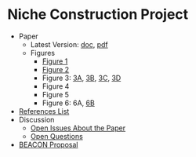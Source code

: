 # Niche Construction Project

* Paper
    * Latest Version: [doc](https://github.com/briandconnelly/nicheconstruct/raw/master/paper/ncnh-latest.docx), [pdf](https://github.com/briandconnelly/nicheconstruct/raw/master/paper/ncnh-latest.pdf)
    * Figures
        * [Figure 1](figures/Figure1.png)
        * [Figure 2](figures/Figure2.png)
        * Figure 3: [3A](figures/Figure3A.png), [3B](figures/Figure3B.png), [3C](figures/Figure3C.png), [3D](figures/Figure3D.png)
        * Figure 4
        * Figure 5
        * Figure 6: 6A, [6B](figures/Figure6B.png)
* [References List](https://github.com/briandconnelly/nicheconstruct/wiki/References)
* Discussion
    * [Open Issues About the Paper](https://github.com/briandconnelly/nicheconstruct/labels/paper)
    * [Open Questions](https://github.com/briandconnelly/nicheconstruct/labels/question)
* [BEACON Proposal](https://github.com/briandconnelly/nicheconstruct/raw/master/BEACON_Proposal/NCNH_Proposal_2015.pdf)
